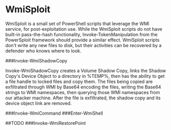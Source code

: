 # WmiSploit

WmiSploit is a small set of PowerShell scripts that leverage the WMI service, for post-exploitation use. While the WmiSploit scripts do not have built-in pass-the-hash functionality, Invoke-TokenManipulation from the PowerSploit framework should provide a similar effect. WmiSploit scripts don't write any new files to disk, but their activities can be recovered by a defender who knows where to look.

###Invoke-WmiShadowCopy

Invoke-WmiShadowCopy creates a Volume Shadow Copy, links the Shadow Copy's Device Object to a directory in %TEMP%, then has the ability to get a file handle to locked files and copy them. The files being copied are exfiltrated through WMI by Base64 encoding the files, writing the Base64 strings to WMI namespaces, then querying those WMI namespaces from our attacker machine. After the file is exfiltrated, the shadow copy and its device object link are removed.

###Invoke-WmiCommand
###Enter-WmiShell

##TODO
###Invoke-WmiRestorePoint
